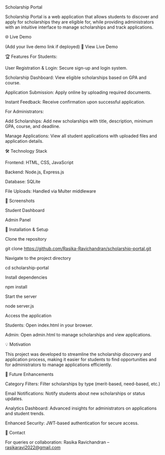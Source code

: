 Scholarship Portal

Scholarship Portal is a web application that allows students to discover and apply for scholarships they are eligible for, while providing administrators with an intuitive interface to manage scholarships and track applications.

🌐 Live Demo

(Add your live demo link if deployed)
🔗 View Live Demo

🏆 Features
For Students:

User Registration & Login: Secure sign-up and login system.

Scholarship Dashboard: View eligible scholarships based on GPA and course.

Application Submission: Apply online by uploading required documents.

Instant Feedback: Receive confirmation upon successful application.

For Administrators:

Add Scholarships: Add new scholarships with title, description, minimum GPA, course, and deadline.

Manage Applications: View all student applications with uploaded files and application details.

🛠️ Technology Stack

Frontend: HTML, CSS, JavaScript

Backend: Node.js, Express.js

Database: SQLite

File Uploads: Handled via Multer middleware

📸 Screenshots

Student Dashboard


Admin Panel


📂 Installation & Setup

Clone the repository

git clone https://github.com/Rasika-Ravichandran/scholarship-portal.git


Navigate to the project directory

cd scholarship-portal


Install dependencies

npm install


Start the server

node server.js


Access the application

Students: Open index.html in your browser.

Admin: Open admin.html to manage scholarships and view applications.

💡 Motivation

This project was developed to streamline the scholarship discovery and application process, making it easier for students to find opportunities and for administrators to manage applications efficiently.

🔮 Future Enhancements

Category Filters: Filter scholarships by type (merit-based, need-based, etc.)

Email Notifications: Notify students about new scholarships or status updates.

Analytics Dashboard: Advanced insights for administrators on applications and student trends.

Enhanced Security: JWT-based authentication for secure access.

📧 Contact

For queries or collaboration:
Rasika Ravichandran – rasikaravi2022@gmail.com
